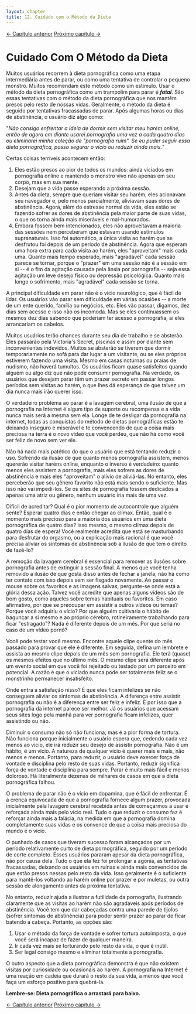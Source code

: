 ```yaml
---
layout: chapter
title: 12. Cuidado com o Método da Dieta 
---
```

<div class="pagination-selector">
<a href="11-o-metodo-da-forca-de-vontade.html" class="chapter-btn">&larr; Capítulo anterior</a>
<a href="13-so-uma-olhadinha.html" class="chapter-btn">Próximo capítulo &#8594;</a>
</div>

# Cuidado Com O Método da Dieta

Muitos usuários recorrem à dieta pornográfica como uma etapa intermediária antes de parar, ou como uma tentativa de controlar o pequeno monstro. Muitos recomendam este método como um estimulo. Usar o método da dieta pornográfica como um trampolim para parar é ***fatal***. São essas tentativas com o método da dieta pornográfica que nos mantêm presos pelo resto de nossas vidas. Geralmente, o método da dieta é seguido por tentativas fracassadas de parar. Após algumas horas ou dias de abstinência, o usuário diz algo como:

"*Não consigo enfrentar a ideia de dormir sem visitar meu harém online, então de agora em diante usarei pornografia uma vez a cada quatro dias ou eliminarei minha coleção de "pornografia ruim". Se eu puder seguir essa dieta pornográfica, posso segurar o vício ou reduzir ainda mais.*"

Certas coisas terríveis acontecem então:

1. Eles estão presos ao pior de todos os mundos: ainda viciados em pornografia online e mantendo o monstro vivo não apenas em seu corpo, mas em sua mente.
2. Desejam que a vida passe esperando a próxima sessão.
3. Antes da dieta, sempre que queriam visitar seu harém, eles acionavam seu navegador e, pelo menos parcialmente, aliviavam suas dores de abstinência. Agora, além do estresse normal da vida, eles estão se fazendo sofrer as dores de abstinência pela maior parte de suas vidas, o que os torna ainda mais miseráveis e mal-humorados.
4. Embora fossem bem intencionados, eles não aproveitavam a maioria das sessões nem perceberam que estavam usando estímulos supranaturais. Isso foi automático, a única visita ao harém que se desfrutou foi depois de um período de abstinência. Agora que esperam uma hora extra para cada visita ao harém, eles "aproveitam" mais cada uma. Quanto mais tempo esperado, mais "agradável" cada sessão parece se tornar, porque o "prazer" em uma sessão não é a sessão em si -- é o fim da agitação causada pela ânsia por pornografia -- seja essa agitação um leve desejo físico ou depressão psicológica. Quanto mais longo o sofrimento, mais "agradável" cada sessão se torna.

A principal dificuldade em parar não é o vício neurológico, que é fácil de lidar. Os usuários vão parar sem dificuldade em várias ocasiões -- a morte de um ente querido, família ou negócios, etc. Eles vão passar, digamos, dez dias sem acesso e isso não os incomoda. Mas se eles continuassem os mesmos dez dias sabendo que poderiam ter acesso a pornografia, aí eles arrancariam os cabelos.

Muitos usuários terão chances durante seu dia de trabalho e se absterão. Eles passarão pela Victoria's Secret, piscinas e assim por diante sem inconvenientes indevidos. Muitos se absterão se tiverem que dormir temporariamente no sofá para dar lugar a um visitante, ou se eles próprios estiverem fazendo uma visita. Mesmo em casas noturnas ou praias de nudismo, não haverá tumultos. Os usuários ficam quase satisfeitos quando alguém ou algo diz que não pode consumir pornografia. Na verdade, os usuários que desejam parar têm um prazer secreto em passar longos períodos sem visitas ao harém, o que lhes dá esperança de que talvez um dia nunca mais irão querer isso.

O verdadeiro problema ao parar é a lavagem cerebral, uma ilusão de que a pornografia na Internet é algum tipo de suporte ou recompensa e a vida nunca mais será a mesma sem ela. Longe de te desligar da pornografia na internet, todas as conquistas do método de dietas pornográficas estão te deixando inseguro e miserável e te convencendo de que a coisa mais preciosa na terra é o novo vídeo que você perdeu, que não há como você ser feliz de novo sem ver ele.

Não há nada mais patético do que o usuário que está tentando reduzir o uso. Sofrendo da ilusão de que quanto menos pornografia assistem, menos quererão visitar haréns online, enquanto o inverso é verdadeiro: quanto menos eles assistem a pornografia, mais eles sofrem as dores de abstinência e mais eles "aproveitam" o alívio de aliviá-las. No entanto, eles perceberão que seu gênero favorito não está mais sendo o suficiente. Mas isso não vai impedi-los. Se os sites de pornografia fossem dedicados a apenas uma atriz ou gênero, nenhum usuário iria mais de uma vez.

Difícil de acreditar? Qual é o pior momento de autocontrole que alguém sente? Esperar quatro dias e então chegar ao clímax. Então, qual é o momento mais precioso para a maioria dos usuários em uma dieta pornográfica de quatro dias? Isso mesmo, o mesmo clímax depois de quatro dias de espera! Você realmente acredita que está se masturbando para desfrutar do orgasmo, ou a explicação mais racional é que você precisa aliviar os sintomas de abstinência sob a ilusão de que tem o direito de fazê-lo?

A remoção da lavagem cerebral é essencial para remover as ilusões sobre pornografia antes de extinguir a sessão final. A menos que você tenha removido a ilusão de que gosta disso antes de fechar a janela, não há como ter contato com isso depois sem ser fisgado novamente. Ao passar o mouse sobre os favoritos e as imagens salvas, pergunte-se onde está a glória dessa ação. Talvez você acredite que apenas alguns vídeos são de bom gosto, como aqueles sobre temas habituais ou favoritos. Em caso afirmativo, por que se preocupar em assistir a outros vídeos ou temas? Porque você adquiriu o vício? Por que alguém cultivaria o hábito de bagunçar a si mesmo e ao próprio cérebro, rotineiramente trabalhando para ficar "estragado"? Nada é diferente depois de um mês. Por que seria no caso de um vídeo pornô?

Você pode testar você mesmo. Encontre aquele clipe quente do mês passado para provar que ele é diferente. Em seguida, defina um lembrete e assista ao mesmo clipe depois de um mês sem pornografia. Ele terá (quase) os mesmos efeitos que no último mês. O mesmo clipe será diferente após um evento social em que você foi rejeitado ou testado por um parceiro em potencial. A razão é que o viciado nunca pode ser totalmente feliz se o monstrinho permanecer insatisfeito.

Onde entra a satisfação nisso? É que eles ficam infelizes se não conseguem aliviar os sintomas de abstinência. A diferença entre assistir pornografia ou não é a diferença entre ser feliz e infeliz. É por isso que a pornografia da internet parece ser melhor. Já os usuários que acessam seus sites logo pela manhã para ver pornografia ficam infelizes, quer assistindo ou não.

Diminuir o consumo não só não funciona, mas é a pior forma de tortura. Não funciona porque inicialmente o usuário espera que, cedendo cada vez menos ao vício, ele irá reduzir seu desejo de assistir pornografia. Não é um hábito, é um vício. A natureza de qualquer vício é querer mais e mais, não menos e menos. Portanto, para reduzir, o usuário deve exercer força de vontade e disciplina pelo resto de suas vidas. Portanto, reduzir significa força de vontade e disciplina para sempre. Parar é muito mais fácil e menos doloroso. Há literalmente dezenas de milhares de casos em que a dieta pornográfica falhou.

O problema de parar não é o vício em dopamina, que é fácil de enfrentar. É a crença equivocada de que a pornografia fornece algum prazer, provocada inicialmente pela lavagem cerebral recebida antes de começarmos a usar e reforçada ainda mais pelo vício real. Tudo o que reduzir o consumo faz é reforçar ainda mais a falácia, na medida em que a pornografia domina completamente suas vidas e os convence de que a coisa mais preciosa do mundo é o vício.

O punhado de casos que tiveram sucesso foram alcançados por um período relativamente curto de dieta pornográfica, seguido por um período de corte completo. Esses usuários pararam apesar da dieta pornográfica, não por causa dela. Tudo o que ela fez foi prolongar a agonia, as tentativas fracassadas, deixando os usuários em ruínas e ainda mais convencidos de que estão presos nessas pelo resto da vida. Isso geralmente é o suficiente para mantê-los voltando ao harém online por prazer e por muletas, ou outra sessão de alongamento antes da próxima tentativa.

No entanto, reduzir ajuda a ilustrar a futilidade da pornografia, ilustrando claramente que as visitas ao harém não são agradáveis após períodos de abstinência. Você tem que dar cabeçadas contra uma parede de tijolos (sofrer sintomas de abstinência) para poder sentir prazer ao parar de ficar batendo a cabeça. Portanto, as opções são:

1. Usar o método da força de vontade e sofrer tortura autoimposta, o que você será incapaz de fazer de qualquer maneira.
2. Ir cada vez mais se torturando pelo resto da vida, o que é inútil.
3. Ser legal consigo mesmo e eliminar totalmente a pornografia.

O outro aspecto que a dieta pornográfica demonstra é que não existem visitas por curiosidade ou ocasionais ao harém. A pornografia na Internet é uma reação em cadeia que durará o resto da sua vida, a menos que você faça um esforço positivo para quebrá-la.

**Lembre-se: Dieta pornográfica o arrastará para baixo.**

<div class="pagination-selector">
<a href="11-o-metodo-da-forca-de-vontade.html" class="chapter-btn">&larr; Capítulo anterior</a>
<a href="13-so-uma-olhadinha.html" class="chapter-btn">Próximo capítulo &#8594;</a>
</div>